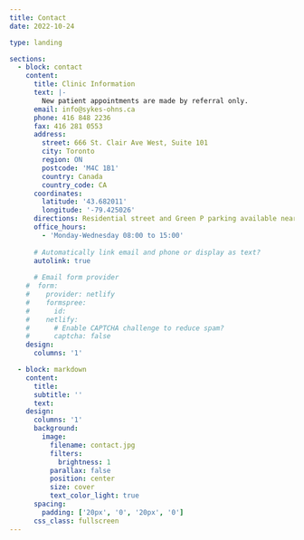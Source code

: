 ```yaml
---
title: Contact
date: 2022-10-24

type: landing

sections:
  - block: contact
    content:
      title: Clinic Information
      text: |-
        New patient appointments are made by referral only. 
      email: info@sykes-ohns.ca
      phone: 416 848 2236
      fax: 416 281 0553
      address:
        street: 666 St. Clair Ave West, Suite 101
        city: Toronto
        region: ON
        postcode: 'M4C 1B1'
        country: Canada
        country_code: CA
      coordinates:
        latitude: '43.682011'
        longitude: '-79.425026'
      directions: Residential street and Green P parking available nearby.
      office_hours:
        - 'Monday-Wednesday 08:00 to 15:00'
   
      # Automatically link email and phone or display as text?
      autolink: true
    
      # Email form provider
    #  form:
    #    provider: netlify
    #    formspree:
    #      id:
    #    netlify:
    #      # Enable CAPTCHA challenge to reduce spam?
    #      captcha: false
    design:
      columns: '1'

  - block: markdown
    content:
      title:
      subtitle: ''
      text:
    design:
      columns: '1'
      background:
        image: 
          filename: contact.jpg
          filters:
            brightness: 1
          parallax: false
          position: center
          size: cover
          text_color_light: true
      spacing:
        padding: ['20px', '0', '20px', '0']
      css_class: fullscreen
---
```


